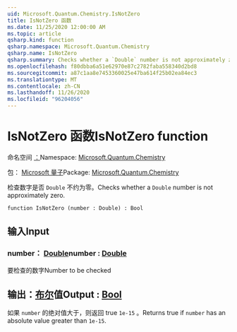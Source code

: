 ```yaml
---
uid: Microsoft.Quantum.Chemistry.IsNotZero
title: IsNotZero 函数
ms.date: 11/25/2020 12:00:00 AM
ms.topic: article
qsharp.kind: function
qsharp.namespace: Microsoft.Quantum.Chemistry
qsharp.name: IsNotZero
qsharp.summary: Checks whether a `Double` number is not approximately zero.
ms.openlocfilehash: f80dbba6a51e62970e87c2782faba558340d2bd8
ms.sourcegitcommit: a87c1aa8e7453360025e47ba614f25b02ea84ec3
ms.translationtype: MT
ms.contentlocale: zh-CN
ms.lasthandoff: 11/26/2020
ms.locfileid: "96204056"
---
```

# <a name="isnotzero-function"></a><span data-ttu-id="4340e-102">IsNotZero 函数</span><span class="sxs-lookup"><span data-stu-id="4340e-102">IsNotZero function</span></span>

<span data-ttu-id="4340e-103">命名空间 [：](xref:Microsoft.Quantum.Chemistry)</span><span class="sxs-lookup"><span data-stu-id="4340e-103">Namespace: [Microsoft.Quantum.Chemistry](xref:Microsoft.Quantum.Chemistry)</span></span>

<span data-ttu-id="4340e-104">包： [Microsoft 量子](https://nuget.org/packages/Microsoft.Quantum.Chemistry)</span><span class="sxs-lookup"><span data-stu-id="4340e-104">Package: [Microsoft.Quantum.Chemistry](https://nuget.org/packages/Microsoft.Quantum.Chemistry)</span></span>


<span data-ttu-id="4340e-105">检查数字是否 `Double` 不约为零。</span><span class="sxs-lookup"><span data-stu-id="4340e-105">Checks whether a `Double` number is not approximately zero.</span></span>

```qsharp
function IsNotZero (number : Double) : Bool
```


## <a name="input"></a><span data-ttu-id="4340e-106">输入</span><span class="sxs-lookup"><span data-stu-id="4340e-106">Input</span></span>

### <a name="number--double"></a><span data-ttu-id="4340e-107">number： [Double](xref:microsoft.quantum.lang-ref.double)</span><span class="sxs-lookup"><span data-stu-id="4340e-107">number : [Double](xref:microsoft.quantum.lang-ref.double)</span></span>

<span data-ttu-id="4340e-108">要检查的数字</span><span class="sxs-lookup"><span data-stu-id="4340e-108">Number to be checked</span></span>



## <a name="output--bool"></a><span data-ttu-id="4340e-109">输出：[布尔](xref:microsoft.quantum.lang-ref.bool)值</span><span class="sxs-lookup"><span data-stu-id="4340e-109">Output : [Bool](xref:microsoft.quantum.lang-ref.bool)</span></span>

<span data-ttu-id="4340e-110">如果 `number` 的绝对值大于，则返回 true `1e-15` 。</span><span class="sxs-lookup"><span data-stu-id="4340e-110">Returns true if `number` has an absolute value greater than `1e-15`.</span></span>